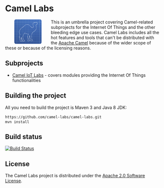 # Camel Labs

<a href="https://github.com/camel-labs/camel-labs"><img src="camel-labs.png" align="left" height="80" hspace="30"></a>
This is an umbrella project covering Camel-related subprojects for the Internet Of Things and the other bleeding edge use cases.
Camel Labs includes all the hot features and tools that can't be distributed with the [Apache Camel](http://apache.camel.org)
because of the wider scope of these or because of the licensing reasons.

## Subprojects

- [Camel IoT Labs](https://github.com/camel-labs/camel-labs/tree/master/iot) - covers modules providing the Internet Of 
Things functionalities

## Building the project

All you need to build the project is Maven 3 and Java 8 JDK:

    https://github.com/camel-labs/camel-labs.git
    mvn install

## Build status

[![Build Status](https://travis-ci.org/camel-labs/camel-labs.svg?branch=master)](https://travis-ci.org/camel-labs/camel-labs)

## License

The Camel Labs project is distributed under the [Apache 2.0 Software License](https://www.apache.org/licenses/LICENSE-2.0).
